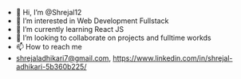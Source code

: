 - 👋 Hi, I’m @Shrejal12
- 👀 I’m interested in Web Development Fullstack 
- 🌱 I’m currently learning React JS
- 💞️ I’m looking to collaborate on projects and fulltime workds
- 📫 How to reach me
- shrejaladhikari7@gmail.com, https://www.linkedin.com/in/shrejal-adhikari-5b360b225/
